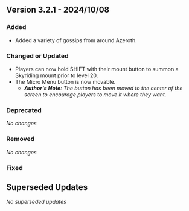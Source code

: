 ## Version 3.2.1 - 2024/10/08

### Added
  - Added a variety of gossips from around Azeroth.
### Changed or Updated
  - Players can now hold SHIFT with their mount button to summon a Skyriding mount prior to level 20.
  - The Micro Menu button is now movable.
    - _**Author's Note**: The button has been moved to the center of the screen to encourage players to move it where they want._
### Deprecated
_No changes_
### Removed
_No changes_
### Fixed

## Superseded Updates
_No superseded updates_